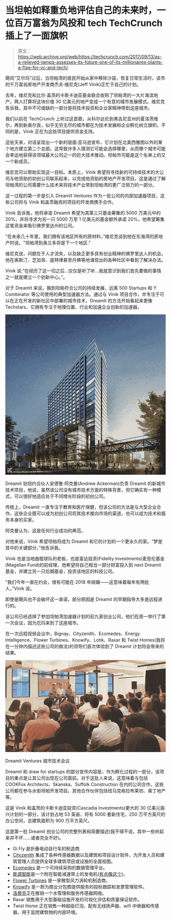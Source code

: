 # 当坦帕如释重负地评估自己的未来时，一位百万富翁为风投和 tech TechCrunch 插上了一面旗帜

> 原文：<https://web.archive.org/web/https://techcrunch.com/2017/09/13/as-a-relieved-tampa-assesses-its-future-one-of-its-millionaires-plants-a-flag-for-vc-and-tech/>

飓风“艾尔玛”过后，当坦帕湾的居民开始从家中移除沙袋，恢复日常生活时，该市的千万富翁房地产开发商杰夫·维尼克(Jeff Vinik)正忙于自己的计划。

去年，维尼克和比尔·盖茨的卡斯卡迪亚基金联合收购了坦帕湾的一大片海滨地产。两人打算将这块价值 30 亿美元的地产变成一个有意的城市发展模式。维尼克告诉我，其中不可或缺的一部分是将技术投资和企业家精神带到这座城市。

我们以前在 TechCrunch 上听过这首歌，从科尔达伦到弗吉尼亚州的夏洛茨维尔，再到新奥尔良，似乎无穷无尽的城市都在为技术发展和企业孵化树立旗帜。不同的是，Vinik 正在为这些项目提供资金支持。

这些天来，对话呈现出一个新的层面:亚马逊宣布，它计划在北美西雅图以外的某个地方建立第二个总部。这导致许多人猜测它可能会选择哪里，从而哪个城市可能会幸运地获得该领域最大公司之一的巨大技术推动。坦帕市可能是这个名单上的又一个新成员。

维尼克可以帮助实现这一目标。本质上，Vinik 希望将寻找新的可持续技术的大公司与他资助的初创公司联系起来，以完成他资助的房地产开发项目。这是通过了解坦帕湾的公司需要什么技术来将技术产业带到坦帕湾的更广泛努力的一部分。

这一过程的第一步是引入 DreamIt Ventures 作为一批公司的内部加速器项目，这些公司将与 Vinik 和盖茨融资的项目的开发商携手合作。

Vinik 告诉我，他将承诺 Dreamit 希望为其第三只基金筹集的 5000 万美元中的 20%，并将寻求为另一只 5000 万至 1 亿美元的基金额外承诺 20%，他希望筹集这笔资金来吸引佛罗里达州的公司。

“在未来几十年里，我们拥有该地区所有的原材料，”维尼克谈到他在东海湾的房地产时说。"坦帕湾到奥兰多将是下一个地区."

维尼克说，问题在于人才流失，以及缺乏更多具有创业精神的佛罗里达人的机会。他在奥斯汀、芝加哥、底特律甚至丹佛等地涌现出的各种社区中看到了解决办法。

Vinik 说:“在经历了这一切之后…仅仅是听了听…我就意识到我们首先要做的事情之一就是建立一个创新中心。”。

对于 DreamIt 来说，搬到坦帕符合公司的持续发展，远离 500 Startups 和 Y Combinator 等公司使用的典型加速器方法。通过与 Vinik 项目合作，并专注于可以在正在开发的新社区中部署的城市技术，DreamIt 的方法开始看起来更像 Techstars，它拥有专注于地理位置、行业和加速企业创新的加速器。

![](img/3b6e06445b037ca848ec186e29e5e8f9.png)

Dreamit 驻纽约合伙人安德鲁·阿克曼(Andrew Ackerman)负责 Dreamit 的新城市技术项目，他说，虽然该公司没有城市技术方面的特殊背景，但它确实有一种模式，可以很好地适应处于不同增长阶段的初创公司。

传统上，Dreamit 一直专注于教育和医疗保健，但该公司的方法是与大型企业合作，这些企业既可以成为初创公司将其技术推向市场的渠道，也可以成为技术和服务本身的买家。

阿克曼认为，这是任何行业成功的典范。

对他来说，Vinik 希望坦帕将成为 Dreamit 和它的计划的一个更永久的家。“梦是其中的关键部分，”他告诉我。

Vinik 也是当地曲棍球队的老板，也是富达投资(Fidelity Investments)麦哲伦基金(Magellan Fund)的前经理，他希望将自己相当一部分财富投入到 next Dreamit 基金，并建立另一只后期基金，投资该地区的科技公司。

“我们今年一直在约会，很有可能在 2018 年结婚——这意味着每年有两批人，”Vinik 说。

即使是飓风也不会破坏这一承诺，部分原因是 Dreamit 的早期指导大多是远程进行的。

该公司已经选择了参加坦帕湾加速器计划的前九家创业公司，他们在周一举行了第一次会议，因为厄玛来到了这座城市。

在一次远程视频会议中，Bignay、Cityzenith、Ecomedes、Energy Intelligence、Flower Turbines、Knowify、Lotik、Raxar 和 Twist Homes(我将在一分钟内描述这些公司的做法)的领导们首次体验到了 Dreamit 计划将会带来的结果。

![](img/3812966406b186e62f7b5e61982a528d.png)

Dreamit Ventures 城市技术会议

Dreamit 和 draw for startups 的部分宣传内容是，作为孵化过程的一部分，该项目的重点是让其公司出现在公司面前。对于这批人来说，这意味着与包括 COOKFox Architects、Skanska、Suffolk Construction 在内的公司合作，这些公司都在参与水街坦帕开发项目。其他合作伙伴包括纽马克格拉布莱坊、奥丁地产等。

这是 Vinik 和盖茨的卡斯卡迪亚投资(Cascadia Investments)更大的 30 亿美元振兴计划的一部分，该计划占地 53 英亩，将有 5000 套新住宅，250 万平方英尺的办公空间，总建筑面积为 900 万平方英尺。

这是第一批 Dreamit 创业公司的完整列表和简要描述(我不得不说，其中一些听起来并不坏……或者完全不好)。

*   Gi Fly 是折叠电动自行车的制造商
*   [Cityzenith](https://web.archive.org/web/20221206194614/http://www.cityzenith.com/) 集成了各种传感器数据以及建筑和项目设计软件，为开发人员和建筑管理人员提供全球多建筑项目或设施的全面视图。
*   [Ecomedes](https://web.archive.org/web/20221206194614/https://www.ecomedes.com/) 是一个可持续采购的数据管理平台。
*   [能源智能](https://web.archive.org/web/20221206194614/http://www.energyintel.us/#/)是一个附在智能减速带上的发电机([有点像这个](https://web.archive.org/web/20221206194614/https://www.wired.com/2011/11/drivers-generate-electricity-by-going-over-speed-bumps/))。
*   [Flower Turbines](https://web.archive.org/web/20221206194614/http://flowerturbines.com/) 是一家微型风力涡轮机制造商。
*   [Knowify](https://web.archive.org/web/20221206194614/https://www.knowify.com/) 是一款为商业分包商提供服务的投标跟踪和发票管理软件。
*   [洛蒂克](https://web.archive.org/web/20221206194614/http://lotik.com/)正在推销一个水管理和服务传感器网络。
*   Raxar 销售用于大型基础设施开发的可视化评估和质量保证软件。
*   Twist Home 正在销售一种超级灯泡，配有无线扬声器、wifi 中继器和传感器，用于监控建筑物的内部环境。